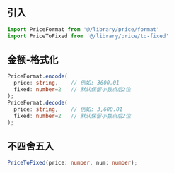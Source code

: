 ## 引入
```javascript
import PriceFormat from '@/library/price/format'
import PriceToFixed from '@/library/price/to-fixed'
```

## 金额-格式化
```typescript
PriceFormat.encode(
  price: string,    // 例如: 3600.01
  fixed: number=2   // 默认保留小数点后2位
);
PriceFormat.decode(
  price: string,    // 例如: 3,600.01
  fixed: number=2   // 默认保留小数点后2位
);
```

## 不四舍五入
```typescript
PriceToFixed(price: number, num: number);
```
